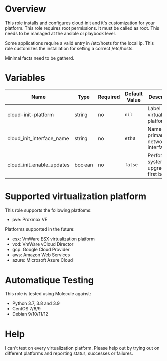 # Overview
This role installs and configures cloud-init and it's customization for your platform.
This role requires root permissions. It must be called as root. This needs to be managed at the ansible or playbook level.

Some applications require a valid entry in /etc/hosts for the local ip. This role customizes the installation for setting a correct /etc/hosts.

Minimal facts need to be gatherd.

# Variables

| Name  | Type | Required | Default Value | Description |
| ----- | ---- | -------- | ------------- | ----------- |
| cloud-init-platform | string | no | `nil` | Label of the virtualization platform |
| cloud_init_interface_name | string | no | `eth0` | Name of thr primary network interface |
| cloud_init_enable_updates | boolean | no | `false` | Perform a system upgrade on first boot |

# Supported virtualization platform

This role supports the following platforms:
- pve: Proxmox VE

Platforms supported in the future:
- esx: VmWare ESX virtualization platform
- vcd: VmWare vCloud Director
- gcp: Google Cloud Provider
- aws: Amazon Web Services
- azure: Microsoft Azure Cloud

# Automatique Testing

This role is tested using Molecule against:
- Python 3.7, 3.8 and 3.9
- CentOS 7/8/9
- Debian 9/10/11/12

# Help

I can't test on every virtualization platform.
Please help out by trying out on different platforms and reporting status, successes or failures.